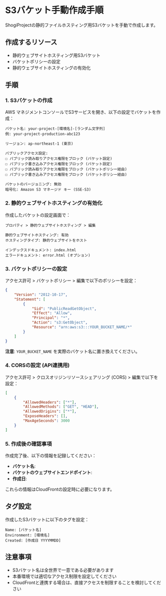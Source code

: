 # S3バケット手動作成手順

ShogiProjectの静的ファイルホスティング用S3バケットを手動で作成します。

## 作成するリソース

- 静的ウェブサイトホスティング用S3バケット
- バケットポリシーの設定
- 静的ウェブサイトホスティングの有効化

## 手順

### 1. S3バケットの作成

AWS マネジメントコンソールでS3サービスを開き、以下の設定でバケットを作成：

```
バケット名: your-project-[環境名]-[ランダム文字列]
例: your-project-production-abc123

リージョン: ap-northeast-1 (東京)

パブリックアクセス設定:
☐ パブリック読み取りアクセス権限をブロック (バケット設定)
☐ パブリック書き込みアクセス権限をブロック (バケット設定)  
☐ パブリック読み取りアクセス権限をブロック (バケットポリシー経由)
☐ パブリック書き込みアクセス権限をブロック (バケットポリシー経由)

バケットのバージョニング: 無効
暗号化: Amazon S3 マネージド キー (SSE-S3)
```

### 2. 静的ウェブサイトホスティングの有効化

作成したバケットの設定画面で：

```
プロパティ > 静的ウェブサイトホスティング > 編集

静的ウェブサイトホスティング: 有効
ホスティングタイプ: 静的ウェブサイトをホスト

インデックスドキュメント: index.html
エラードキュメント: error.html (オプション)
```

### 3. バケットポリシーの設定

アクセス許可 > バケットポリシー > 編集で以下のポリシーを設定：

```json
{
    "Version": "2012-10-17",
    "Statement": [
        {
            "Sid": "PublicReadGetObject",
            "Effect": "Allow",
            "Principal": "*",
            "Action": "s3:GetObject",
            "Resource": "arn:aws:s3:::YOUR_BUCKET_NAME/*"
        }
    ]
}
```

**注意**: `YOUR_BUCKET_NAME` を実際のバケット名に置き換えてください。

### 4. CORSの設定 (API連携用)

アクセス許可 > クロスオリジンリソースシェアリング (CORS) > 編集で以下を設定：

```json
[
    {
        "AllowedHeaders": ["*"],
        "AllowedMethods": ["GET", "HEAD"],
        "AllowedOrigins": ["*"],
        "ExposeHeaders": [],
        "MaxAgeSeconds": 3000
    }
]
```

### 5. 作成後の確認事項

作成完了後、以下の情報を記録してください：

- **バケット名**: 
- **バケットのウェブサイトエンドポイント**: 
- **作成日**: 

これらの情報はCloudFrontの設定時に必要になります。

## タグ設定

作成したS3バケットに以下のタグを設定：

```
Name: [バケット名]
Environment: [環境名]
Created: [作成日 YYYYMMDD]
```

## 注意事項

- S3バケット名は全世界で一意である必要があります
- 本番環境では適切なアクセス制限を設定してください
- CloudFrontと連携する場合は、直接アクセスを制限することを検討してください
